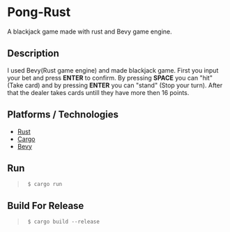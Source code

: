 # Pong-Rust
A blackjack game made with rust and Bevy game engine.

## Description
I used Bevy(Rust game engine) and made blackjack game.
First you input your bet and press **ENTER** to confirm. By pressing **SPACE** you can "hit" (Take card) and by pressing **ENTER**
you can "stand" (Stop your turn). After that the dealer takes cards untill they have more then 16 points.

## Platforms / Technologies
* [Rust](https://www.rust-lang.org/en-US/)
* [Cargo](https://doc.rust-lang.org/cargo/)
* [Bevy](https://bevyengine.org/)

## Run
>      $ cargo run

## Build For Release
>      $ cargo build --release
